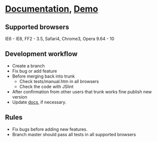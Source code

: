 [Documentation](http://valums.com/ajax-upload/), [Demo](http://valums.com/wp-content/uploads/ajax-upload/demo-jquery.htm)
===========

Supported browsers
---
IE6 - IE8, FF2 - 3.5, Safari4, Chrome3, Opera 9.64 - 10

Development workflow
---

* Create a branch
* Fix bug or add feature
* Before merging back into trunk
   * Check tests/manual.htm in all browsers
   * Check the code with JSlint    
* After confirmation from other users that trunk works fine publish new version
* Update [docs](http://valums.com/ajax-upload/), if necessary.

Rules
---

* Fix bugs before adding new features.
* Branch master should pass all tests in all supported browsers